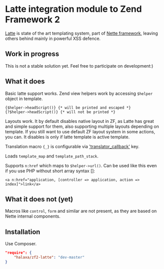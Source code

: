 # Latte integration module to Zend Framework 2

[Latte](https://github.com/nette/latte) is state of the art templating system, part of [Nette framework](https://github.com/nette/nette), leaving others behind mainly in powerful XSS defence.

## Work in progress
This is not a stable solution yet. Feel free to participate on development:)

## What it does
Basic latte support works. Zend view helpers work by accessing `$helper` object in template.

```smarty
{$helper->headScript()} {* will be printed and escaped *}
{?$helper->headScript()} {* will not be printed *}
```

Layouts work. It by default disables native layout in ZF, as Latte has great and simple support for them, also supporting multiple layouts depending on template. If you still want to use default ZF layout system in some actions, you can. It disables is only if latte
template is active template.

Translation macro `{_}` is configurable via ['translator_callback'](https://github.com/halaxa/zf2-latte/blob/master/config/module.config.php#L26) key.

Loads `template_map` and `template_path_stack`.

Supports `n:href` which maps to `$helper->url()`. Can be used like this even if you use PHP without short array syntax []:

```smarty
<a n:href="application, [controller => application, action => index]">link</a>
```

## What it does not (yet)
Macros like `control`, `form` and similar are not present, as they are based on Nette internal components.

## Installation
Use Composer.
```json
"require": {
    "halaxa/zf2-latte": "dev-master"
}
```

